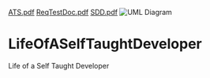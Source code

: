 [ATS.pdf](https://github.com/Taylorlcj/LifeOfASelfTaughtDeveloper/files/10203287/ATS.pdf)
[ReqTestDoc.pdf](https://github.com/Taylorlcj/LifeOfASelfTaughtDeveloper/files/10203288/ReqTestDoc.pdf)
[SDD.pdf](https://github.com/Taylorlcj/LifeOfASelfTaughtDeveloper/files/10203289/SDD.pdf)
![UML Diagram](https://user-images.githubusercontent.com/86851462/206928968-ff01354b-5b5e-4fdf-81da-8e09b12cf16f.png)
# LifeOfASelfTaughtDeveloper
Life of a Self Taught Developer
